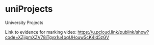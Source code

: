 # uniProjects
University Projects

Link to evidence for marking video: https://u.pcloud.link/publink/show?code=XZjjpmXZV78iTgyx1u4bqUHouw5cK4ld5zGV

